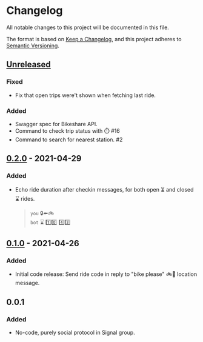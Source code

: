 # Changelog
All notable changes to this project will be documented in this file.

The format is based on [Keep a Changelog](https://keepachangelog.com/en/1.0.0/),
and this project adheres to [Semantic Versioning](https://semver.org/spec/v2.0.0.html).

## [Unreleased]
### Fixed
- Fix that open trips were't shown when fetching last ride.

### Added
- Swagger spec for Bikeshare API.
- Command to check trip status with :stopwatch: #16
- Command to search for nearest station. #2

## [0.2.0] - 2021-04-29
### Added
- Echo ride duration after checkin messages, for both open
  :hourglass_flowing_sand: and closed :hourglass: rides.
    > `you` :lock::arrow_left::bike:  
    > `bot` :hourglass: :one::zero: :four::three:

## [0.1.0] - 2021-04-26
### Added
- Initial code release: Send ride code in reply to "bike please" :bike::pray: location message.

## 0.0.1
### Added
- No-code, purely social protocol in Signal group.

<!-- Links -->
   [Unreleased]: https://github.com/patcon/bikebikeshareshare-bot/compare/v0.2.0...HEAD
   [0.2.0]: https://github.com/patcon/bikebikeshareshare-bot/compare/v0.1.0...v0.2.0
   [0.1.0]: https://github.com/patcon/bikebikeshareshare-bot/releases/tag/v0.1.0
